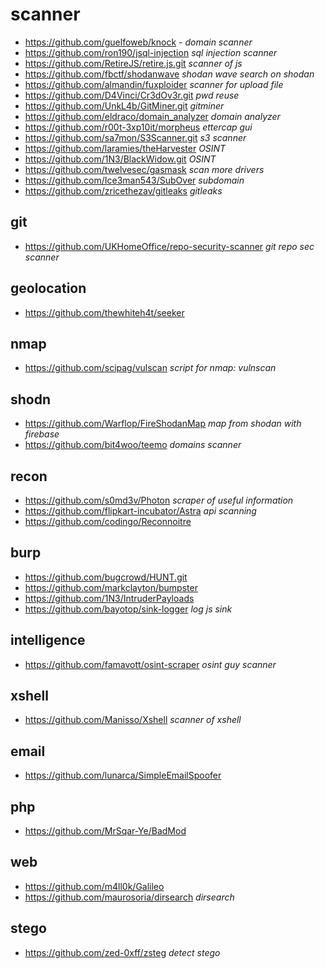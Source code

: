 # scanner

* https://github.com/guelfoweb/knock - _domain scanner_
* https://github.com/ron190/jsql-injection _sql injection scanner_
* https://github.com/RetireJS/retire.js.git _scanner of js_
* https://github.com/fbctf/shodanwave _shodan wave search on shodan_
* https://github.com/almandin/fuxploider _scanner for upload file_
* https://github.com/D4Vinci/Cr3dOv3r.git _pwd reuse_
* https://github.com/UnkL4b/GitMiner.git _gitminer_
* https://github.com/eldraco/domain_analyzer _domain analyzer_
* https://github.com/r00t-3xp10it/morpheus _ettercap gui_
* https://github.com/sa7mon/S3Scanner.git _s3 scanner_
* https://github.com/laramies/theHarvester _OSINT_
* https://github.com/1N3/BlackWidow.git _OSINT_
* https://github.com/twelvesec/gasmask _scan more drivers_
* https://github.com/Ice3man543/SubOver _subdomain_
* https://github.com/zricethezav/gitleaks _gitleaks_

## git ##
* https://github.com/UKHomeOffice/repo-security-scanner _git repo sec scanner_

## geolocation ##
* https://github.com/thewhiteh4t/seeker

## nmap ##
* https://github.com/scipag/vulscan _script for nmap: vulnscan_

## shodn
* https://github.com/Warflop/FireShodanMap _map from shodan with firebase_
* https://github.com/bit4woo/teemo _domains scanner_

## recon
* https://github.com/s0md3v/Photon _scraper of useful information_
* https://github.com/flipkart-incubator/Astra _api scanning_
* https://github.com/codingo/Reconnoitre

## burp
* https://github.com/bugcrowd/HUNT.git
* https://github.com/markclayton/bumpster
* https://github.com/1N3/IntruderPayloads
* https://github.com/bayotop/sink-logger _log js sink_

## intelligence
* https://github.com/famavott/osint-scraper _osint guy scanner_

## xshell
* https://github.com/Manisso/Xshell _scanner of xshell_

## email
* https://github.com/lunarca/SimpleEmailSpoofer

## php
* https://github.com/MrSqar-Ye/BadMod

## web ##
* https://github.com/m4ll0k/Galileo
* https://github.com/maurosoria/dirsearch _dirsearch_

## stego ##
* https://github.com/zed-0xff/zsteg _detect stego_
